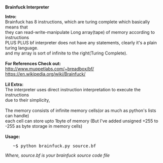 

<b>Brainfuck Interpreter</b> <br/>


<b>Intro:</b>  <br/>
Brainfuck has 8 instructions, which are turing complete which basically means that   <br/>
they can read-write-manipulate Long array(tape) of memory according to instructions   <br/>
PLUS PLUS bf interpreter does not have any statements, clearly it's a plain turing language.   <br/>
and my array is sort of infinite to the right(Turing Complete).   <br/>
<br/>
<b>For References Check out: </b>     <br/>
http://www.muppetlabs.com/~breadbox/bf/   <br/>
https://en.wikipedia.org/wiki/Brainfuck/   
<br/>
<b>Lil Extra:   </b>    <br/>
The interpreter uses direct instruction interpretation to execute the instructions    <br/>
due to their simplicity,    <br/>
<br/>
The memory consists of infinite memory cells(or as much as python's lists can handle)   <br/>
each cell can store upto 1byte of memory (But I've added unsigned +255 to -255 as byte 
storage in memory cells)    <br/>
<br/>
<b> Usage: </b>
<pre>
   ~$ python brainfuck.py source.bf
</pre>
<i>Where, source.bf is your brainfuck source code file</i>
